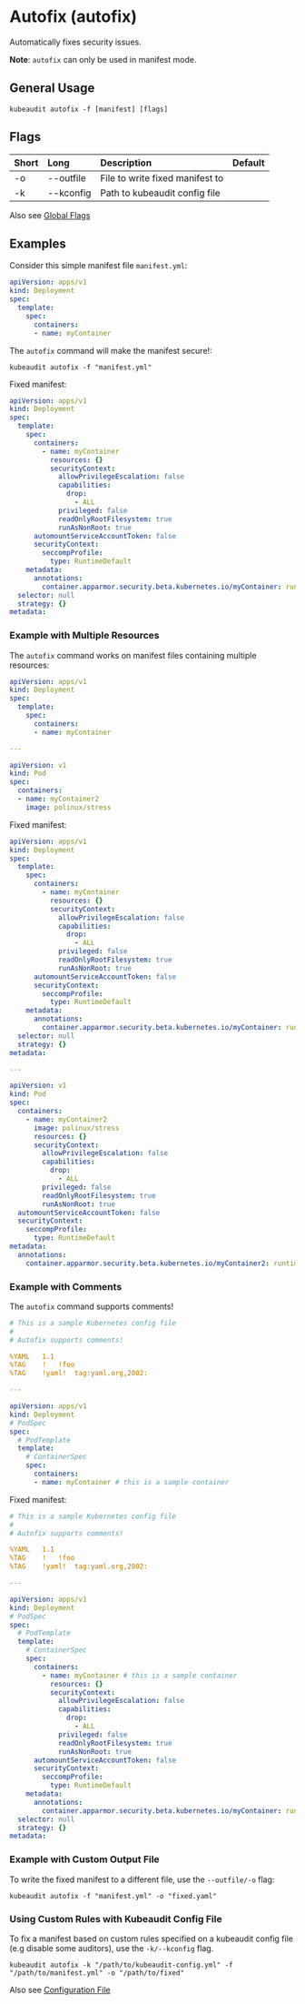 # Autofix (autofix)

Automatically fixes security issues.

**Note**: `autofix` can only be used in manifest mode.

## General Usage

```
kubeaudit autofix -f [manifest] [flags]
```

## Flags

| Short   | Long       | Description                               | Default                                  |
| :------ | :--------- | :---------------------------------------- | :--------------------------------------- |
| -o      | --outfile  | File to write fixed manifest to           |                                          |
| -k      | --kconfig  | Path to kubeaudit config file             |                                          |

Also see [Global Flags](/README.md#global-flags)

## Examples

Consider this simple manifest file `manifest.yml`:
```yaml
apiVersion: apps/v1
kind: Deployment
spec:
  template:
    spec:
      containers:
      - name: myContainer
```

The `autofix` command will make the manifest secure!:
```
kubeaudit autofix -f "manifest.yml"
```

Fixed manifest:
```yaml
apiVersion: apps/v1
kind: Deployment
spec:
  template:
    spec:
      containers:
        - name: myContainer
          resources: {}
          securityContext:
            allowPrivilegeEscalation: false
            capabilities:
              drop:
                - ALL
            privileged: false
            readOnlyRootFilesystem: true
            runAsNonRoot: true
      automountServiceAccountToken: false
      securityContext:
        seccompProfile:
          type: RuntimeDefault
    metadata:
      annotations:
        container.apparmor.security.beta.kubernetes.io/myContainer: runtime/default
  selector: null
  strategy: {}
metadata:
```

### Example with Multiple Resources

The `autofix` command works on manifest files containing multiple resources:
```yaml
apiVersion: apps/v1
kind: Deployment
spec:
  template:
    spec:
      containers:
      - name: myContainer

---

apiVersion: v1
kind: Pod
spec:
  containers:
  - name: myContainer2
    image: polinux/stress
```

Fixed manifest:
```yaml
apiVersion: apps/v1
kind: Deployment
spec:
  template:
    spec:
      containers:
        - name: myContainer
          resources: {}
          securityContext:
            allowPrivilegeEscalation: false
            capabilities:
              drop:
                - ALL
            privileged: false
            readOnlyRootFilesystem: true
            runAsNonRoot: true
      automountServiceAccountToken: false
      securityContext:
        seccompProfile:
          type: RuntimeDefault
    metadata:
      annotations:
        container.apparmor.security.beta.kubernetes.io/myContainer: runtime/default
  selector: null
  strategy: {}
metadata:

---

apiVersion: v1
kind: Pod
spec:
  containers:
    - name: myContainer2
      image: polinux/stress
      resources: {}
      securityContext:
        allowPrivilegeEscalation: false
        capabilities:
          drop:
            - ALL
        privileged: false
        readOnlyRootFilesystem: true
        runAsNonRoot: true
  automountServiceAccountToken: false
  securityContext:
    seccompProfile:
      type: RuntimeDefault
metadata:
  annotations:
    container.apparmor.security.beta.kubernetes.io/myContainer2: runtime/default
```

### Example with Comments

The `autofix` command supports comments!
```yaml
# This is a sample Kubernetes config file
#
# Autofix supports comments!

%YAML   1.1
%TAG    !   !foo
%TAG    !yaml!  tag:yaml.org,2002:

---

apiVersion: apps/v1
kind: Deployment
# PodSpec
spec:
  # PodTemplate
  template:
    # ContainerSpec
    spec:
      containers:
      - name: myContainer # this is a sample container
```

Fixed manifest:
```yaml
# This is a sample Kubernetes config file
#
# Autofix supports comments!

%YAML   1.1
%TAG    !   !foo
%TAG    !yaml!  tag:yaml.org,2002:

---

apiVersion: apps/v1
kind: Deployment
# PodSpec
spec:
  # PodTemplate
  template:
    # ContainerSpec
    spec:
      containers:
        - name: myContainer # this is a sample container
          resources: {}
          securityContext:
            allowPrivilegeEscalation: false
            capabilities:
              drop:
                - ALL
            privileged: false
            readOnlyRootFilesystem: true
            runAsNonRoot: true
      automountServiceAccountToken: false
      securityContext:
        seccompProfile:
          type: RuntimeDefault
    metadata:
      annotations:
        container.apparmor.security.beta.kubernetes.io/myContainer: runtime/default
  selector: null
  strategy: {}
metadata:
```

### Example with Custom Output File

To write the fixed manifest to a different file, use the `--outfile/-o` flag:
```
kubeaudit autofix -f "manifest.yml" -o "fixed.yaml"
```

### Using Custom Rules with Kubeaudit Config File

To fix a manifest based on custom rules specified on a kubeaudit config file (e.g disable some auditors), use the `-k/--kconfig` flag.

```
kubeaudit autofix -k "/path/to/kubeaudit-config.yml" -f "/path/to/manifest.yml" -o "/path/to/fixed"
```

Also see [Configuration File](/README.md#configuration-file)
